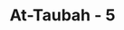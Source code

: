 ---
title: "At-Taubah - 5"
no: 5
arabic_no: ٥
ayah: فَاِذَا انْسَلَخَ الْاَشْهُرُ الْحُرُمُ فَاقْتُلُوا الْمُشْرِكِيْنَ حَيْثُ وَجَدْتُّمُوْهُمْ وَخُذُوْهُمْ وَاحْصُرُوْهُمْ وَاقْعُدُوْا لَهُمْ كُلَّ مَرْصَدٍۚ فَاِنْ تَابُوْا وَاَقَامُوا الصَّلٰوةَ وَاٰتَوُا الزَّكٰوةَ فَخَلُّوْا سَبِيْلَهُمْۗ اِنَّ اللّٰهَ غَفُوْرٌ رَّحِيْمٌ
translation: "Apabila telah habis bulan-bulan haram, maka perangilah orang-orang musyrik di mana saja kamu temui, tangkaplah dan kepunglah mereka, dan awasilah di tempat pengintaian. Jika mereka bertobat dan melaksanakan salat serta menunaikan zakat, maka berilah kebebasan kepada mereka. Sungguh, Allah Maha Pengampun, Maha Penyayang."
tafsir: "Apabila telah selesai bulan-bulan yang diharamkan memerangi kaum musyrikin Mekah yaitu selama empat bulan terhitung mulai tanggal 10 Zulhijjah sampai dengan tanggal 10 Rabiul Akhir tahun 9 Hijriah, maka diperintahkan kepada kaum Muslimin untuk mengerjakan salah satu dari empat hal yang lebih bermanfaat bagi mereka, yaitu:\n\n1. Memerangi kaum musyrikin di mana saja mereka berada, baik di tanah suci maupun di luarnya.\n\n2. Menawan mereka.\n\n3. Mengepung dan memenjarakan mereka.\n\n4. Mengintai gerak gerik mereka dimana saja mereka berada.\n\nAdapun membunuh atau memerangi mereka di mana saja, menurut Ibnu Katsir, pendapat yang masyhur ialah bahwa ayat ini umum dan ditakhsiskan dengan firman Allah:\n\nDan janganlah kamu perangi mereka di Masjidilharam, kecuali jika mereka memerangi kamu di tempat itu. Jika mereka memerangi kamu, maka perangilah mereka. (al-Baqarah/2: 191)\n\nAdapun tentang menawan mereka, telah diperbolehkan pada ayat ini, sedang pada surah sebelumnya belum diperbolehkan seperti firman Allah:\n\nTidaklah pantas, bagi seorang nabi mempunyai tawanan sebelum dia dapat melumpuhkan musuhnya di bumi. (al-Anfal/8: 67)\n\nAyat ini sesuai dengan hadis sahih antara lain sabda Nabi saw:\n\nSaya diperintahkan untuk memerangi manusia sehingga mereka mengakui bahwa tiada Tuhan melainkan Allah dan sesungguhnya Muhammad adalah rasul Allah, dan mereka mendirikan salat dan menunaikan zakat. (Riwayat al-Bukhari dan Muslim dari 'Abdullah bin Umar).\n\nAyat ini adalah salah satu dari empat ayat yang dinamakan \"ayatul qital\" artinya \"ayat-ayat perang\", karena empat ayat ini diturunkan untuk membunuh atau berperang dengan memakai kekuatan senjata.\n\nPertama: ayat ini untuk membunuh atau memerangi kaum musyrikin.\n\nKedua: untuk memerangi Ahli Kitab yang disebutkan dalam firman Allah:\n\nPerangilah orang-orang yang tidak beriman kepada Allah dan hari kemudian, mereka yang tidak mengharamkan apa yang telah diharamkan Allah dan Rasul-Nya dan mereka yang tidak beragama dengan agama yang benar (agama Allah), (yaitu orang-orang) yang telah diberikan Kitab, hingga mereka membayar jizyah (pajak) dengan patuh sedang mereka dalam keadaan tunduk. (at-Taubah/9: 29)\n\nKetiga: ialah memerangi orang-orang munafik yang disebut dalam firman Allah:\n\nWahai Nabi, perangilah orang-orang kafir dan orang-orang munafik. (At-Tahrim/66: 9)\n\nKeempat: ialah memerangi orang-orang bugat (yang membuat kerusuhan) yang disebutkan dalam firman Allah:\n\nDan apabila ada dua golongan orang-orang mukmin berperang maka damaikanlah antara keduanya. Jika salah satu dari keduanya berbuat zalim terhadap (golongan) yang lain maka perangilah (golongan) yang berbuat zalim itu sehingga golongan itu kembali kepada perintah Allah. (al-hujurat/49: 9)\n\nDi antara ulama tafsir ada yang berpendapat bahwa ayat ini dinasakhkan oleh firman Allah:\n\nSetelah itu kamu boleh membebaskan mereka atau menerima tebusan sampai perang selesai. (Muhammad/47: 4)\n\nDi antara ulama ada yang berpendapat sebaliknya, yaitu ayat inilah yang menasakhkan ayat 4 Surah Muhammad tersebut, karena ayat ini turunnya kemudian. Dan ada pula yang berpendapat bahwa ayat ini tidaklah bertentangan dengan ayat 4 Surah Muhammad dan ayat-ayat lainnya, karena semua ulama berpendapat tentang kewajiban memberantas kekufuran dan kesesatan yang semuanya tidak harus dengan peperangan tetapi hendaknya disesuaikan dengan faktor-faktor lainnya, seperti kemampuan dan keadaan.\n\nApabila kaum musyrikin itu bertobat dan kembali ke jalan yang benar dengan beriman kepada Allah dan Rasul-Nya, mengucapkan dua kalimah syahadat, mengerjakan salat dan menunaikan zakat, maka kepada mereka harus diberi kebebasan yang luas, tidak diperangi, tidak ditawan, tidak dikurung, dan tidak diintai gerak geriknya lagi. Sebagai kesaksian lahiriyah beriman itu harus dengan mengucapkan dua kalimah syahadat setelah menyatakan masuk Islam. Dan yang dimaksud dengan salat di sini ialah salat fardzu lima waktu yang menjadi rukun Islam dan menunjukkan kepatuhan beriman yang dituntut bagi setiap mukmin tanpa perbedaan dari segi apa pun, salat ini membersihkan jiwa dan memperbaiki akhlak:\n\nSesungguhnya salat itu mencegah dari (perbuatan) keji dan munkar. (al-'Ankabut/29: 45)\n\nDan karena salat itu mempunyai daya kekuatan mengadakan hubungan manusia dengan Tuhan. \n\nDan laksanakanlah salat untuk mengingat Aku. (thaha/20: 14)\n\nTentang zakat di sini ialah zakat fardu (wajib) dalam Islam bagi orang-orang yang telah memenuhi syarat-syaratnya, karena zakat ini selain membersihkan jiwa orang yang berzakat dari sifat-sifat tidak terpuji seperti cinta harta dan bakhil atau kikir, juga sangat diperlukan untuk fakir miskin dan untuk kepentingan umum. Tegasnya, orang-orang musyrik tidak boleh diperangi jika mereka masuk Islam dengan memenuhi tiga syarat yaitu:\n\n1. Beriman kepada Allah dan Rasul-Nya dengan mengucapkan dua kalimah syahadat.\n\n2. Melaksanakan salat fardu lima waktu.\n\n3. Menunaikan wajib zakat apabila telah memenuhi syarat-syaratnya.\n\nSabda Rasulullah saw:\n\nSaya diperintahkan memerangi orang-orang hingga mereka bersyahadat bahwa tiada tuhan selain Allah dan sesungguhnya Muhammad adalah Rasulullah, mendirikan salat dan menunaikan zakat, maka apabila mereka telah berbuat demikian, niscaya darah dan harta benda mereka terpelihara dari saya, kecuali dengan hak Islam dan hisab mereka terserah kepada Allah. (Riwayat al-Bukhari dan Muslim dari 'Abdullah bin 'Umar)\n\nBerdasarkan uraian tersebut di atas, maka sebagian ulama berpendapat bahwa orang-orang yang tidak melaksanakan salat lima waktu yang difardzukan tanpa udzur atau alasan yang dibolehkan syariat, dan orang-orang yang tidak mau menunaikan zakat yang sudah cukup syarat-syaratnya, maka hukumnya wajib dibunuh. Sedang pendapat ulama lain mengatakan tidak wajib dibunuh, hanya ditazir oleh imam (penguasa) dengan memberikan hukuman penjara dan sebagainya menurut pertimbangannya, dan orang-orang yang tidak mau menunaikan zakat, maka imam berhak mengambil zakatnya dengan paksa."
---